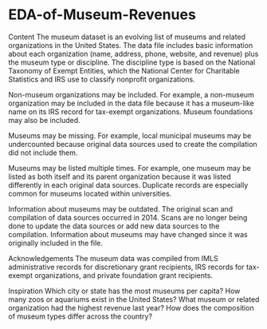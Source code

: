 # EDA-of-Museum-Revenues

Content
The museum dataset is an evolving list of museums and related organizations in the United States. The data file includes basic information about each organization (name, address, phone, website, and revenue) plus the museum type or discipline. The discipline type is based on the National Taxonomy of Exempt Entities, which the National Center for Charitable Statistics and IRS use to classify nonprofit organizations.

Non-museum organizations may be included. For example, a non-museum organization may be included in the data file because it has a museum-like name on its IRS record for tax-exempt organizations. Museum foundations may also be included.

Museums may be missing. For example, local municipal museums may be undercounted because original data sources used to create the compilation did not include them.

Museums may be listed multiple times. For example, one museum may be listed as both itself and its parent organization because it was listed differently in each original data sources. Duplicate records are especially common for museums located within universities.

Information about museums may be outdated. The original scan and compilation of data sources occurred in 2014. Scans are no longer being done to update the data sources or add new data sources to the compilation. Information about museums may have changed since it was originally included in the file.

Acknowledgements
The museum data was compiled from IMLS administrative records for discretionary grant recipients, IRS records for tax-exempt organizations, and private foundation grant recipients.

Inspiration
Which city or state has the most museums per capita? How many zoos or aquariums exist in the United States? What museum or related organization had the highest revenue last year? How does the composition of museum types differ across the country?
